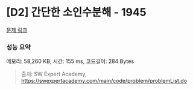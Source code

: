 # [D2] 간단한 소인수분해 - 1945 

[문제 링크](https://swexpertacademy.com/main/code/problem/problemDetail.do?contestProbId=AV5Pl0Q6ANQDFAUq) 

### 성능 요약

메모리: 58,260 KB, 시간: 155 ms, 코드길이: 284 Bytes



> 출처: SW Expert Academy, https://swexpertacademy.com/main/code/problem/problemList.do